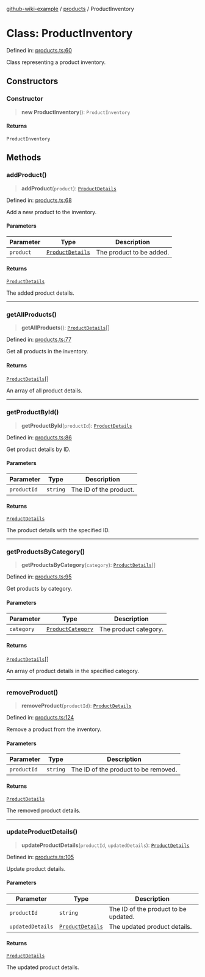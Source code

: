[github-wiki-example](../wiki/Home) / [products](../wiki/products) / ProductInventory

# Class: ProductInventory

Defined in: [products.ts:60](https://github.com/typedoc2md/dummy-typescript-api/blob/main/src/products.ts#L60)

Class representing a product inventory.

## Constructors

### Constructor

> **new ProductInventory**(): `ProductInventory`

#### Returns

`ProductInventory`

## Methods

### addProduct()

> **addProduct**(`product`): [`ProductDetails`](../wiki/products.Interface.ProductDetails)

Defined in: [products.ts:68](https://github.com/typedoc2md/dummy-typescript-api/blob/main/src/products.ts#L68)

Add a new product to the inventory.

#### Parameters

| Parameter | Type | Description |
| ------ | ------ | ------ |
| `product` | [`ProductDetails`](../wiki/products.Interface.ProductDetails) | The product to be added. |

#### Returns

[`ProductDetails`](../wiki/products.Interface.ProductDetails)

The added product details.

***

### getAllProducts()

> **getAllProducts**(): [`ProductDetails`](../wiki/products.Interface.ProductDetails)[]

Defined in: [products.ts:77](https://github.com/typedoc2md/dummy-typescript-api/blob/main/src/products.ts#L77)

Get all products in the inventory.

#### Returns

[`ProductDetails`](../wiki/products.Interface.ProductDetails)[]

An array of all product details.

***

### getProductById()

> **getProductById**(`productId`): [`ProductDetails`](../wiki/products.Interface.ProductDetails)

Defined in: [products.ts:86](https://github.com/typedoc2md/dummy-typescript-api/blob/main/src/products.ts#L86)

Get product details by ID.

#### Parameters

| Parameter | Type | Description |
| ------ | ------ | ------ |
| `productId` | `string` | The ID of the product. |

#### Returns

[`ProductDetails`](../wiki/products.Interface.ProductDetails)

The product details with the specified ID.

***

### getProductsByCategory()

> **getProductsByCategory**(`category`): [`ProductDetails`](../wiki/products.Interface.ProductDetails)[]

Defined in: [products.ts:95](https://github.com/typedoc2md/dummy-typescript-api/blob/main/src/products.ts#L95)

Get products by category.

#### Parameters

| Parameter | Type | Description |
| ------ | ------ | ------ |
| `category` | [`ProductCategory`](../wiki/products.Enumeration.ProductCategory) | The product category. |

#### Returns

[`ProductDetails`](../wiki/products.Interface.ProductDetails)[]

An array of product details in the specified category.

***

### removeProduct()

> **removeProduct**(`productId`): [`ProductDetails`](../wiki/products.Interface.ProductDetails)

Defined in: [products.ts:124](https://github.com/typedoc2md/dummy-typescript-api/blob/main/src/products.ts#L124)

Remove a product from the inventory.

#### Parameters

| Parameter | Type | Description |
| ------ | ------ | ------ |
| `productId` | `string` | The ID of the product to be removed. |

#### Returns

[`ProductDetails`](../wiki/products.Interface.ProductDetails)

The removed product details.

***

### updateProductDetails()

> **updateProductDetails**(`productId`, `updatedDetails`): [`ProductDetails`](../wiki/products.Interface.ProductDetails)

Defined in: [products.ts:105](https://github.com/typedoc2md/dummy-typescript-api/blob/main/src/products.ts#L105)

Update product details.

#### Parameters

| Parameter | Type | Description |
| ------ | ------ | ------ |
| `productId` | `string` | The ID of the product to be updated. |
| `updatedDetails` | [`ProductDetails`](../wiki/products.Interface.ProductDetails) | The updated product details. |

#### Returns

[`ProductDetails`](../wiki/products.Interface.ProductDetails)

The updated product details.
